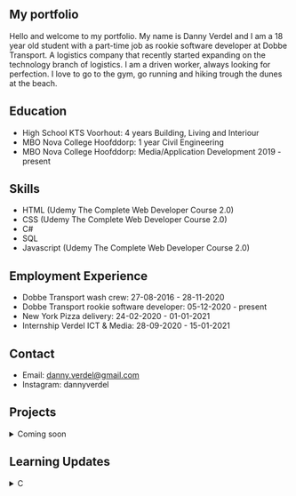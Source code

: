 ## My portfolio
  Hello and welcome to my portfolio. My name is Danny Verdel and I am a 18 year old student with a part-time job as rookie software developer at Dobbe Transport. A logistics company that recently started expanding on the technology branch of logistics. I am a driven worker, always looking for perfection. I love to go to the gym, go running and hiking trough the dunes at the beach. 
  
## Education
- High School KTS Voorhout: 4 years Building, Living and Interiour
- MBO Nova College Hoofddorp: 1 year Civil Engineering
- MBO Nova College Hoofddorp: Media/Application Development 2019 - present

## Skills
- HTML (Udemy The Complete Web Developer Course 2.0)
- CSS (Udemy The Complete Web Developer Course 2.0)
- C# 
- SQL
- Javascript (Udemy The Complete Web Developer Course 2.0)

## Employment Experience
- Dobbe Transport wash crew: 27-08-2016 - 28-11-2020
- Dobbe Transport rookie software developer: 05-12-2020 - present
- New York Pizza delivery: 24-02-2020 - 01-01-2021
- Internship Verdel ICT & Media: 28-09-2020 - 15-01-2021

## Contact
- Email: danny.verdel@gmail.com
- Instagram: dannyverdel

## Projects
<details>
  <summary>Coming soon</summary>
</details>

## Learning Updates
<details>
  <summary>C</summary>
  - I have completed the 'Learning C course' and can now continue to the 'Advanced C programming' course. But before that i will first look for a easy C challenge to test my skills. 
  - I found a great challenge. I had to read a file and display the amount of lines in the file. I succesfully completed this challenge and will now move on to the 'Advanced C programming' course. I also have a challenge in mind which i will make next time.
</details>

